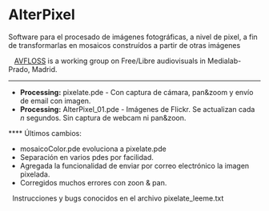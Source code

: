 # AlterPixel
Software para el procesado de imágenes fotográficas, a nivel de pixel, a fin de transformarlas en mosaicos construídos a partir de otras imágenes

&nbsp;&nbsp;&nbsp;[AVFLOSS](http://medialab-prado.es/article/avfloss "Title") is a working group on Free/Libre audiovisuals in Medialab-Prado, Madrid. 


 ****
<ul>
 <li> <strong>Processing:</strong> pixelate.pde - Con captura de cámara, pan&zoom y envío de email con imagen.</li>
 <li> <strong>Processing:</strong> AlterPixel_01.pde - Imágenes de Flickr. Se actualizan cada <i>n</i> segundos.
    Sin captura de webcam ni pan&zoon.</li>
</ul>
****
Últimos cambios:
<ul>
 <li>mosaicoColor.pde evoluciona a pixelate.pde</li>
 <li>Separación en varios pdes por facilidad.</li>
 <li>Agregada la funcionalidad de enviar por correo electrónico la imagen pixelada.</li>
 <li>Corregidos muchos errores con zoon & pan.</li>
 </ul>
&nbsp; Instrucciones y bugs conocidos en el archivo pixelate_leeme.txt
